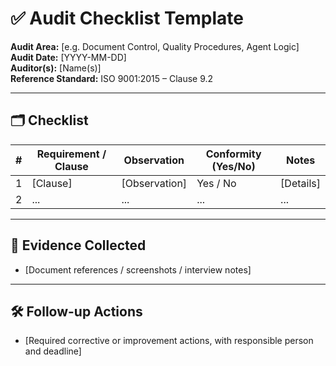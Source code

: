 # ✅ Audit Checklist Template

**Audit Area:** [e.g. Document Control, Quality Procedures, Agent Logic]  
**Audit Date:** [YYYY-MM-DD]  
**Auditor(s):** [Name(s)]  
**Reference Standard:** ISO 9001:2015 – Clause 9.2  

---

## 🗂️ Checklist

| # | Requirement / Clause | Observation | Conformity (Yes/No) | Notes |
|---|----------------------|-------------|----------------------|-------|
| 1 | [Clause] | [Observation] | Yes / No | [Details] |
| 2 | ... | ... | ... | ... |

---

## 🧩 Evidence Collected

- [Document references / screenshots / interview notes]

---

## 🛠️ Follow-up Actions

- [Required corrective or improvement actions, with responsible person and deadline]
